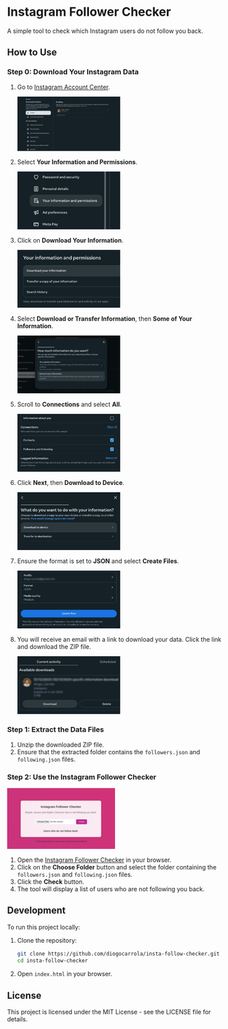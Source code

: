 # Instagram Follower Checker

A simple tool to check which Instagram users do not follow you back.

## How to Use

### Step 0: Download Your Instagram Data

1. Go to [Instagram Account Center](https://accountscenter.instagram.com/?theme=dark&entry_point=app_settings).

   <img src="images/step0-1.png" alt="Step 0.1" style="width: 50%; height: auto;">

2. Select **Your Information and Permissions**.

   <img src="images/step0-2.png" alt="Step 0.2" style="width: 50%; height: auto;">

3. Click on **Download Your Information**.

   <img src="images/step0-3.png" alt="Step 0.3" style="width: 50%; height: auto;">

4. Select **Download or Transfer Information**, then **Some of Your Information**.

   <img src="images/step0-4.png" alt="Step 0.4" style="width: 50%; height: auto;">

5. Scroll to **Connections** and select **All**.

   <img src="images/step0-5.png" alt="Step 0.5" style="width: 50%; height: auto;">

6. Click **Next**, then **Download to Device**.

   <img src="images/step0-6.png" alt="Step 0.6" style="width: 50%; height: auto;">

7. Ensure the format is set to **JSON** and select **Create Files**.
   
   <img src="images/step0-7.png" alt="Step 0.7" style="width: 50%; height: auto;">

8. You will receive an email with a link to download your data. Click the link and download the ZIP file.
   
   <img src="images/step0-8.png" alt="Step 0.8" style="width: 50%; height: auto;">

### Step 1: Extract the Data Files

1. Unzip the downloaded ZIP file.
2. Ensure that the extracted folder contains the `followers.json` and `following.json` files.

### Step 2: Use the Instagram Follower Checker

<img src="images/insta-check.png" alt="Instagram Follower Checker Results" style="width: 50%; height: auto;">

1. Open the [Instagram Follower Checker](https://diogocarrola.github.io/insta-follow-checker) in your browser.
2. Click on the **Choose Folder** button and select the folder containing the `followers.json` and `following.json` files.
3. Click the **Check** button.
4. The tool will display a list of users who are not following you back.

## Development

To run this project locally:

1. Clone the repository:
    ```bash
    git clone https://github.com/diogocarrola/insta-follow-checker.git
    cd insta-follow-checker
    ```

2. Open `index.html` in your browser.

## License

This project is licensed under the MIT License - see the LICENSE file for details.
